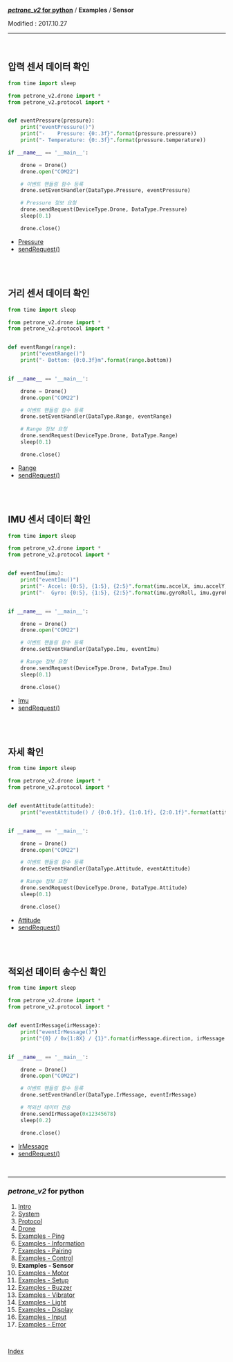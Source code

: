 **[*petrone_v2* for python](index.md)** / **Examples** / **Sensor**

Modified : 2017.10.27

---

<br>


## <a name="Pressure">압력 센서 데이터 확인</a>

```py
from time import sleep

from petrone_v2.drone import *
from petrone_v2.protocol import *


def eventPressure(pressure):
    print("eventPressure()")
    print("-    Pressure: {0:.3f}".format(pressure.pressure))
    print("- Temperature: {0:.3f}".format(pressure.temperature))

if __name__ == '__main__':

    drone = Drone()
    drone.open("COM22")

    # 이벤트 핸들링 함수 등록
    drone.setEventHandler(DataType.Pressure, eventPressure)

    # Pressure 정보 요청
    drone.sendRequest(DeviceType.Drone, DataType.Pressure)
    sleep(0.1)

    drone.close()
```

- [Pressure](03_protocol.md#Pressure)
- [sendRequest()](04_drone.md#sendRequest)


<br>
<br>


## <a name="Range">거리 센서 데이터 확인</a>

```py
from time import sleep

from petrone_v2.drone import *
from petrone_v2.protocol import *


def eventRange(range):
    print("eventRange()")
    print("- Bottom: {0:0.3f}m".format(range.bottom))


if __name__ == '__main__':

    drone = Drone()
    drone.open("COM22")

    # 이벤트 핸들링 함수 등록
    drone.setEventHandler(DataType.Range, eventRange)

    # Range 정보 요청
    drone.sendRequest(DeviceType.Drone, DataType.Range)
    sleep(0.1)

    drone.close()
```

- [Range](03_protocol.md#Range)
- [sendRequest()](04_drone.md#sendRequest)


<br>
<br>


## <a name="Imu">IMU 센서 데이터 확인</a>

```py
from time import sleep

from petrone_v2.drone import *
from petrone_v2.protocol import *


def eventImu(imu):
    print("eventImu()")
    print("- Accel: {0:5}, {1:5}, {2:5}".format(imu.accelX, imu.accelY, imu.accelZ))
    print("-  Gyro: {0:5}, {1:5}, {2:5}".format(imu.gyroRoll, imu.gyroPitch, imu.gyroYaw))


if __name__ == '__main__':

    drone = Drone()
    drone.open("COM22")

    # 이벤트 핸들링 함수 등록
    drone.setEventHandler(DataType.Imu, eventImu)

    # Range 정보 요청
    drone.sendRequest(DeviceType.Drone, DataType.Imu)
    sleep(0.1)

    drone.close()
```

- [Imu](03_protocol.md#Imu)
- [sendRequest()](04_drone.md#sendRequest)


<br>
<br>


## <a name="Attitude">자세 확인</a>

```py
from time import sleep

from petrone_v2.drone import *
from petrone_v2.protocol import *


def eventAttitude(attitude):
    print("eventAttitude() / {0:0.1f}, {1:0.1f}, {2:0.1f}".format(attitude.roll, attitude.pitch, attitude.yaw))


if __name__ == '__main__':

    drone = Drone()
    drone.open("COM22")

    # 이벤트 핸들링 함수 등록
    drone.setEventHandler(DataType.Attitude, eventAttitude)

    # Range 정보 요청
    drone.sendRequest(DeviceType.Drone, DataType.Attitude)
    sleep(0.1)

    drone.close()
```

- [Attitude](03_protocol.md#Attitude)
- [sendRequest()](04_drone.md#sendRequest)


<br>
<br>


## <a name="IrMessage">적외선 데이터 송수신 확인</a>

```py
from time import sleep

from petrone_v2.drone import *
from petrone_v2.protocol import *


def eventIrMessage(irMessage):
    print("eventIrMessage()")
    print("{0} / 0x{1:8X} / {1}".format(irMessage.direction, irMessage.irData))


if __name__ == '__main__':

    drone = Drone()
    drone.open("COM22")

    # 이벤트 핸들링 함수 등록
    drone.setEventHandler(DataType.IrMessage, eventIrMessage)

    # 적외선 데이터 전송
    drone.sendIrMessage(0x12345678)
    sleep(0.2)

    drone.close()
```

- [IrMessage](03_protocol.md#IrMessage)
- [sendRequest()](04_drone.md#sendRequest)


<br>

---

<h3><i>petrone_v2</i> for python</H3>

 1. [Intro](01_intro.md)
 2. [System](02_system.md)
 3. [Protocol](03_protocol.md)
 4. [Drone](04_drone.md)
 5. [Examples - Ping](examples_01_ping.md)
 6. [Examples - Information](examples_02_information.md)
 7. [Examples - Pairing](examples_03_pairing.md)
 8. [Examples - Control](examples_04_control.md)
 9. **Examples - Sensor**
10. [Examples - Motor](examples_06_motor.md)
11. [Examples - Setup](examples_07_setup.md)
12. [Examples - Buzzer](examples_08_buzzer.md)
13. [Examples - Vibrator](examples_09_vibrator.md)
14. [Examples - Light](examples_10_light.md)
15. [Examples - Display](examples_11_display.md)
16. [Examples - Input](examples_12_input.md)
17. [Examples - Error](examples_13_error.md)

<br>

[Index](index.md)
